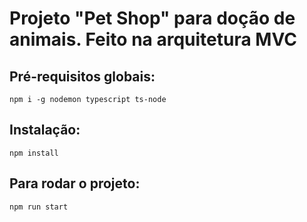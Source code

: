 # Projeto "Pet Shop" para doção de animais. Feito na arquitetura MVC

## Pré-requisitos globais:
`npm i -g nodemon typescript ts-node`

## Instalação:
`npm install`

## Para rodar o projeto:
`npm run start`
